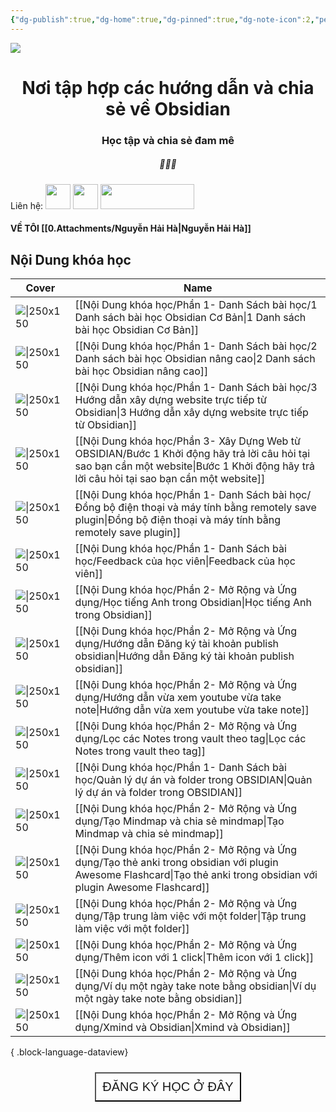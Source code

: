 ```yaml
---
{"dg-publish":true,"dg-home":true,"dg-pinned":true,"dg-note-icon":2,"permalink":"/home-page/","pinned":true,"tags":["gardenEntry"],"dgPassFrontmatter":true,"noteIcon":2}
---
```


![](https://i.imgur.com/xp0ymCk.png)

# <center>  **Nơi tập hợp các hướng dẫn và chia sẻ về Obsidian**   </center>
### <center>Học tập và chia sẻ đam mê</center>

##### <center> 💚💚💚</center>

Liên hệ: 
[<img src="https://i.imgur.com/oMz9dgC.png" width="40" height="40">](https://www.facebook.com/hahtd3) [<img  src="https://i.imgur.com/f1EQ36e.png" width="40" height="40">](https://zalo.me/979988473) [<img src="https://i.imgur.com/fHAwMOe.png" width="150" height="40">](https://i.imgur.com/ilHdIvR.png)
#### VỀ TÔI [[0.Attachments/Nguyễn Hải Hà\|Nguyễn Hải Hà]]

## Nội Dung khóa học

| Cover                                                                                                                                                                                                                               | Name                                                                                                                                                                                         |
| ----------------------------------------------------------------------------------------------------------------------------------------------------------------------------------------------------------------------------------- | -------------------------------------------------------------------------------------------------------------------------------------------------------------------------------------------- |
| ![\|250x150](https://images.unsplash.com/reserve/bOvf94dPRxWu0u3QsPjF_tree.jpg?crop=entropy&cs=tinysrgb&fit=max&fm=jpg&ixid=M3wzNjAwOTd8MHwxfHNlYXJjaHwxfHx0cmVlfGVufDB8MHx8fDE3MDUwMjU3MjR8MA&ixlib=rb-4.0.3&q=80&w=1080)          | [[Nội Dung khóa học/Phần 1- Danh Sách bài học/1 Danh sách bài học  Obsidian Cơ Bản\|1 Danh sách bài học  Obsidian Cơ Bản]]                                                                |
| ![\|250x150](https://images.unsplash.com/photo-1525789095696-12919c3fac59?crop=entropy&cs=tinysrgb&fit=max&fm=jpg&ixid=M3wzNjAwOTd8MHwxfHNlYXJjaHw5N3x8dHJlZXxlbnwwfDB8fHwxNzA1MDM3ODQxfDA&ixlib=rb-4.0.3&q=80&w=1080)              | [[Nội Dung khóa học/Phần 1- Danh Sách bài học/2 Danh sách bài học Obsidian nâng cao\|2 Danh sách bài học Obsidian nâng cao]]                                                              |
| ![\|250x150](https://images.unsplash.com/photo-1453928582365-b6ad33cbcf64?crop=entropy&cs=tinysrgb&fit=max&fm=jpg&ixid=M3wzNjAwOTd8MHwxfHNlYXJjaHwzMHx8d2Vic2l0ZSUyMGJ1aWR8ZW58MHwwfHx8MTcwNTAyNjE4MXww&ixlib=rb-4.0.3&q=80&w=1080) | [[Nội Dung khóa học/Phần 1- Danh Sách bài học/3 Hướng dẫn xây dựng website trực tiếp từ Obsidian\|3 Hướng dẫn xây dựng website trực tiếp từ Obsidian]]                                    |
| ![\|250x150](\-)                                                                                                                                                                                                                    | [[Nội Dung khóa học/Phần 3- Xây Dựng Web từ OBSIDIAN/Bước 1 Khởi động hãy trả lời câu hỏi tại sao bạn cần một website\|Bước 1 Khởi động hãy trả lời câu hỏi tại sao bạn cần một website]] |
| ![\|250x150](https://i.imgur.com/eA6fVQH.png)                                                                                                                                                                                       | [[Nội Dung khóa học/Phần 1- Danh Sách bài học/Đồng bộ điện thoại và máy tính bằng remotely save plugin\|Đồng bộ điện thoại và máy tính bằng remotely save plugin]]                        |
| ![\|250x150](https://images.unsplash.com/photo-1629916318676-4b6f77aa4f6d?crop=entropy&cs=tinysrgb&fit=max&fm=jpg&ixid=M3wzNjAwOTd8MHwxfHNlYXJjaHw2NHx8aGVhcnR8ZW58MHwwfHx8MTcwNTAzNzc3NHww&ixlib=rb-4.0.3&q=80&w=1080)             | [[Nội Dung khóa học/Phần 1- Danh Sách bài học/Feedback của học viên\|Feedback của học viên]]                                                                                              |
| ![\|250x150](\-)                                                                                                                                                                                                                    | [[Nội Dung khóa học/Phần 2- Mở Rộng và Ứng dụng/Học tiếng Anh trong Obsidian\|Học tiếng Anh trong Obsidian]]                                                                              |
| ![\|250x150](https://i.imgur.com/wrFOLXL.png)                                                                                                                                                                                       | [[Nội Dung khóa học/Phần 2- Mở Rộng và Ứng dụng/Hướng dẫn Đăng ký tài khoản publish obsidian\|Hướng dẫn Đăng ký tài khoản publish obsidian]]                                              |
| ![\|250x150](https://i.imgur.com/USJyFN3.png)                                                                                                                                                                                       | [[Nội Dung khóa học/Phần 2- Mở Rộng và Ứng dụng/Hướng dẫn vừa xem youtube vừa take note\|Hướng dẫn vừa xem youtube vừa take note]]                                                        |
| ![\|250x150](https://i.imgur.com/qbQoywd.png)                                                                                                                                                                                       | [[Nội Dung khóa học/Phần 2- Mở Rộng và Ứng dụng/Lọc các Notes trong vault theo tag\|Lọc các Notes trong vault theo tag]]                                                                  |
| ![\|250x150](https://i.imgur.com/JusW9dm.png)                                                                                                                                                                                       | [[Nội Dung khóa học/Phần 1- Danh Sách bài học/Quản lý dự án và folder trong OBSIDIAN\|Quản lý dự án và folder trong OBSIDIAN]]                                                            |
| ![\|250x150](https://i.imgur.com/5IUb938.png)                                                                                                                                                                                       | [[Nội Dung khóa học/Phần 2- Mở Rộng và Ứng dụng/Tạo Mindmap và chia sẻ mindmap\|Tạo Mindmap và chia sẻ mindmap]]                                                                          |
| ![\|250x150](\-)                                                                                                                                                                                                                    | [[Nội Dung khóa học/Phần 2- Mở Rộng và Ứng dụng/Tạo thẻ anki trong obsidian với plugin Awesome Flashcard\|Tạo thẻ anki trong obsidian với plugin Awesome Flashcard]]                      |
| ![\|250x150](https://i.imgur.com/F8Fg7J0.png)                                                                                                                                                                                       | [[Nội Dung khóa học/Phần 2- Mở Rộng và Ứng dụng/Tập trung làm việc với một folder\|Tập trung làm việc với một folder]]                                                                    |
| ![\|250x150](https://i.imgur.com/OPyNlbU.png)                                                                                                                                                                                       | [[Nội Dung khóa học/Phần 2- Mở Rộng và Ứng dụng/Thêm icon với 1 click\|Thêm icon với 1 click]]                                                                                            |
| ![\|250x150](\-)                                                                                                                                                                                                                    | [[Nội Dung khóa học/Phần 2- Mở Rộng và Ứng dụng/Ví dụ một ngày take note bằng obsidian\|Ví dụ một ngày take note bằng obsidian]]                                                          |
| ![\|250x150](\-)                                                                                                                                                                                                                    | [[Nội Dung khóa học/Phần 2- Mở Rộng và Ứng dụng/Xmind và Obsidian\|Xmind và Obsidian]]                                                                                                    |

{ .block-language-dataview}

<center><div style="display: flex; justify-content: center; cursor: pointer;"> <a href="https://forms.gle/vacXuNZZWXerFy6Q8" target="_blank"> <button style=" font-size: 20px; padding: 10px; height: fit-content; margin-top: 10px; background: var(--text-accent); font-weight: 200; color: var(--text-on-accent); "> ĐĂNG KÝ HỌC Ở ĐÂY</button> </a> </div></center>
<br>

